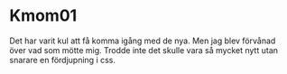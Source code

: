 Kmom01
===============================

Det har varit kul att få komma igång med de nya. Men jag blev förvånad över vad som mötte mig. Trodde inte det skulle vara så mycket nytt utan snarare en fördjupning i css.
